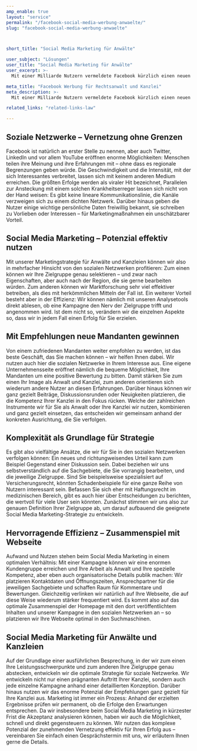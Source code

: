 ```yaml
---
amp_enable: true
layout: "service"
permalink: "/facebook-social-media-werbung-anwaelte/"
slug: "facebook-social-media-werbung-anwaelte"



short_title: "Social Media Marketing für Anwälte"

user_subject: "Lösungen"
user_title: "Social Media Marketing für Anwälte"
user_excerpt: >-
  Mit einer Milliarde Nutzern vermeldete Facebook kürzlich einen neuen Rekord – und damit ein enormes Potenzial für Marketing Maßnahmen. Die User tauschen sich zu ihren Erlebnissen und Erfahrungen aus, interessante Informationen verbreiten sich in rasender Geschwindigkeit. Vor allem aber lassen sich Zielgruppen sehr genau selektieren – unser Social Media Marketing für Anwälte und Kanzleien fällt hier auf fruchtbaren Boden.

meta_title: "Facebook Werbung für Rechtsanwalt und Kanzlei"
meta_description: >-
  Mit einer Milliarde Nutzern vermeldete Facebook kürzlich einen neuen Rekord – und damit ein enormes Potenzial für Marketing Maßnahmen. Die User tauschen sich zu ihren Erlebnissen und Erfahrungen aus, interessante Informationen verbreiten sich in rasender Geschwindigkeit. Vor allem aber lassen sich Zielgruppen sehr genau selektieren – unser Social Media Marketing für Anwälte und Kanzleien fällt... Read more »

related_links: "related-links-law"

---
```



## Soziale Netzwerke – Vernetzung ohne Grenzen

Facebook ist natürlich an erster Stelle zu nennen, aber auch Twitter, LinkedIn und vor allem YouTube eröffnen enorme Möglichkeiten: Menschen teilen ihre Meinung und ihre Erfahrungen mit – ohne dass es regionale Begrenzungen geben würde. Die Geschwindigkeit und die Intensität, mit der sich Interessantes verbreitet, lassen sich mit keinem anderen Medium erreichen. Die größten Erfolge werden als viraler Hit bezeichnet, Parallelen zur Ansteckung mit einem solchen Krankheitserreger lassen sich nicht von der Hand weisen: Es gibt keine lineare Kommunikationslinie, die Kanäle verzweigen sich zu einem dichten Netzwerk. Darüber hinaus geben die Nutzer einige wichtige persönliche Daten freiwillig bekannt, sie schreiben zu Vorlieben oder Interessen – für Marketingmaßnahmen ein unschätzbarer Vorteil.

## Social Media Marketing – Potenzial effektiv nutzen

Mit unserer Marketingstrategie für Anwälte und Kanzleien können wir also in mehrfacher Hinsicht von den sozialen Netzwerken profitieren: Zum einen können wir Ihre Zielgruppe genau selektieren – und zwar nach Eigenschaften, aber auch nach der Region, die sie gerne bearbeiten würden. Zum anderen können wir Marktforschung sehr viel effektiver betreiben, als dies mit herkömmlichen Mitteln der Fall ist. Ein weiterer Vorteil besteht aber in der Effizienz: Wir können nämlich mit unseren Analysetools direkt ablesen, ob eine Kampagne den Nerv der Zielgruppe trifft und angenommen wird. Ist dem nicht so, verändern wir die einzelnen Aspekte so, dass wir in jedem Fall einen Erfolg für Sie erzielen.

## Mit Empfehlungen neue Mandanten gewinnen

Von einem zufriedenen Mandanten weiter empfohlen zu werden, ist das beste Geschäft, das Sie machen können – wir helfen Ihnen dabei. Wir nutzen auch hier die sozialen Netzwerke in Ihrem Interesse aus. Eine eigene Unternehmensseite eröffnet nämlich die bequeme Möglichkeit, Ihre Mandanten um eine positive Bewertung zu bitten. Damit stärken Sie zum einen Ihr Image als Anwalt und Kanzlei, zum anderen orientieren sich wiederum andere Nutzer an diesen Erfahrungen. Darüber hinaus können wir ganz gezielt Beiträge, Diskussionsrunden oder Neuigkeiten platzieren, die die Kompetenz Ihrer Kanzlei in den Fokus rücken. Welche der zahlreichen Instrumente wir für Sie als Anwalt oder Ihre Kanzlei wir nutzen, kombinieren und ganz gezielt einsetzen, das entscheiden wir gemeinsam anhand der konkreten Ausrichtung, die Sie verfolgen.

## Komplexität als Grundlage für Strategie

Es gibt also vielfältige Ansätze, die wir für Sie in den sozialen Netzwerken verfolgen können: Ein neues und richtungweisendes Urteil kann zum Beispiel Gegenstand einer Diskussion sein. Dabei beziehen wir uns selbstverständlich auf die Sachgebiete, die Sie vorrangig bearbeiten, und die jeweilige Zielgruppe. Sind Sie beispielsweise spezialisiert auf Versicherungsrecht, könnten Schadenbeispiele für eine ganze Reihe von Nutzern interessant sein. Befassen Sie sich eher mit Haftungsrecht im medizinischen Bereich, gibt es auch hier über Entscheidungen zu berichten, die wertvoll für viele User sein könnten. Zunächst stimmen wir uns also zur genauen Definition Ihrer Zielgruppe ab, um darauf aufbauend die geeignete Social Media Marketing-Strategie zu entwickeln.

## Hervorragende Effizienz – Zusammenspiel mit Webseite

Aufwand und Nutzen stehen beim Social Media Marketing in einem optimalen Verhältnis: Mit einer Kampagne können wir eine enormen Kundengruppe erreichen und Ihre Arbeit als Anwalt und Ihre spezielle Kompetenz, aber eben auch organisatorische Details publik machen: Wir platzieren Kontaktdaten und Öffnungszeiten, Ansprechpartner für die jeweiligen Sachgebiete und schaffen Raum für Kommentare und Bewertungen. Gleichzeitig verlinken wir natürlich auf Ihre Webseite, die auf diese Weise wiederum stärker frequentiert wird. Es kommt also auf das optimale Zusammenspiel der Homepage mit den dort veröffentlichtem Inhalten und unserer Kampagne in den sozialen Netzwerken an – so platzieren wir Ihre Webseite optimal in den Suchmaschinen.

## Social Media Marketing für Anwälte und Kanzleien

Auf der Grundlage einer ausführlichen Besprechung, in der wir zum einen Ihre Leistungsschwerpunkte und zum anderen Ihre Zielgruppe genau abstecken, entwickeln wir die optimale Strategie für soziale Netzwerke. Wir entwickeln nicht nur einen prägnanten Auftritt Ihrer Kanzlei, sondern auch jede einzelne Kampagne anhand einer detaillierten Konzeption. Darüber hinaus nutzen wir das enorme Potenzial der Empfehlungen ganz gezielt für Ihre Kanzlei aus. Marketing ist immer ein Prozess: Anhand der erzielten Ergebnisse prüfen wir permanent, ob die Erfolge den Erwartungen entsprechen. Da wir insbesondere beim Social Media Marketing in kürzester Frist die Akzeptanz analysieren können, haben wir auch die Möglichkeit, schnell und direkt gegensteuern zu können. Wir nutzen das komplexe Potenzial der zunehmenden Vernetzung effektiv für Ihren Erfolg aus – vereinbaren Sie einfach einen Gesprächstermin mit uns, wir erläutern Ihnen gerne die Details.
